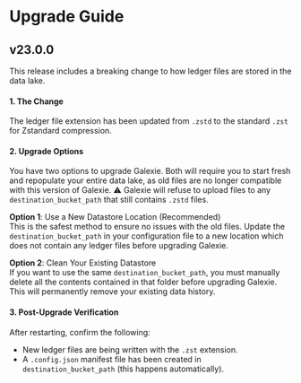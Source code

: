 # Upgrade Guide

## v23.0.0
This release includes a breaking change to how ledger files are stored in the data lake.

#### 1. The Change
   The ledger file extension has been updated from `.zstd` to the standard `.zst` for Zstandard compression.

#### 2. Upgrade Options
   You have two options to upgrade Galexie. Both will require you to start fresh and repopulate your entire data lake, as old files are no longer compatible with this version of Galexie. ⚠️ Galexie will refuse to upload files to any `destination_bucket_path` that still contains `.zstd` files.

**Option 1**: Use a New Datastore Location (Recommended)\
    This is the safest method to ensure no issues with the old files. Update the `destination_bucket_path` in your configuration file to a new location which does not contain any ledger files before upgrading Galexie.

**Option 2**: Clean Your Existing Datastore \
   If you want to use the same `destination_bucket_path`, you must manually delete all the contents contained in that folder before upgrading Galexie. This will permanently remove your existing data history.

#### 3. Post-Upgrade Verification
   After restarting, confirm the following:

 - New ledger files are being written with the `.zst` extension.
 - A `.config.json` manifest file has been created in `destination_bucket_path` (this happens automatically).